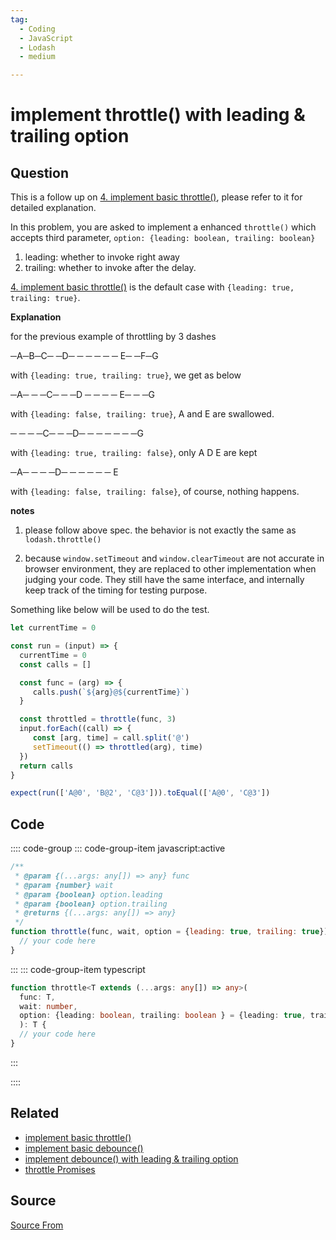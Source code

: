 ```yaml
---
tag:
  - Coding
  - JavaScript
  - Lodash
  - medium

---
```

  
# implement throttle() with leading & trailing option

## Question
This is a follow up on [4\. implement basic throttle()](/problem/implement-basic-throttle), please refer to it for detailed explanation.

In this problem, you are asked to implement a enhanced `throttle()` which accepts third parameter, `option: {leading: boolean, trailing: boolean}`

1.  leading: whether to invoke right away
2.  trailing: whether to invoke after the delay.

[4\. implement basic throttle()](/problem/implement-basic-throttle()) is the default case with `{leading: true, trailing: true}`.

**Explanation**

for the previous example of throttling by 3 dashes

─A─B─C─ ─D─ ─ ─ ─ ─ ─ E─ ─F─G

with `{leading: true, trailing: true}`, we get as below

─A─ ─ ─C─ ─ ─D ─ ─ ─ ─ E─ ─ ─G

with `{leading: false, trailing: true}`, A and E are swallowed.

─ ─ ─ ─C─ ─ ─D─ ─ ─ ─ ─ ─ ─G

with `{leading: true, trailing: false}`, only A D E are kept

─A─ ─ ─ ─D─ ─ ─ ─ ─ ─ E

with `{leading: false, trailing: false}`, of course, nothing happens.

**notes**

1.  please follow above spec. the behavior is not exactly the same as `lodash.throttle()`
    
2.  because `window.setTimeout` and `window.clearTimeout` are not accurate in browser environment, they are replaced to other implementation when judging your code. They still have the same interface, and internally keep track of the timing for testing purpose.
    

Something like below will be used to do the test.

```js
let currentTime = 0

const run = (input) => {
  currentTime = 0
  const calls = []

  const func = (arg) => {
     calls.push(`${arg}@${currentTime}`)
  }

  const throttled = throttle(func, 3)
  input.forEach((call) => {
     const [arg, time] = call.split('@')
     setTimeout(() => throttled(arg), time)
  })
  return calls
}

expect(run(['A@0', 'B@2', 'C@3'])).toEqual(['A@0', 'C@3'])
```

## Code
:::: code-group
::: code-group-item javascript:active
```javascript
/**
 * @param {(...args: any[]) => any} func
 * @param {number} wait
 * @param {boolean} option.leading
 * @param {boolean} option.trailing
 * @returns {(...args: any[]) => any}
 */
function throttle(func, wait, option = {leading: true, trailing: true}) {
  // your code here
}
```
:::
    ::: code-group-item typescript
```typescript
function throttle<T extends (...args: any[]) => any>(
  func: T, 
  wait: number, 
  option: {leading: boolean, trailing: boolean } = {leading: true, trailing: true}
  ): T {
  // your code here
}
```
:::
    
::::


## Related

+ [implement basic throttle()](./implement-basic-throttle)
+ [implement basic debounce()](./implement-basic-debounce)
+ [implement debounce() with leading & trailing option](./implement-debounce-with-leading-and-trailing-option)
+ [throttle Promises](./throttle-Promises)
##  Source
[Source From](https://bigfrontend.dev/problem/implement-throttle-with-leading-and-trailing-option)

  